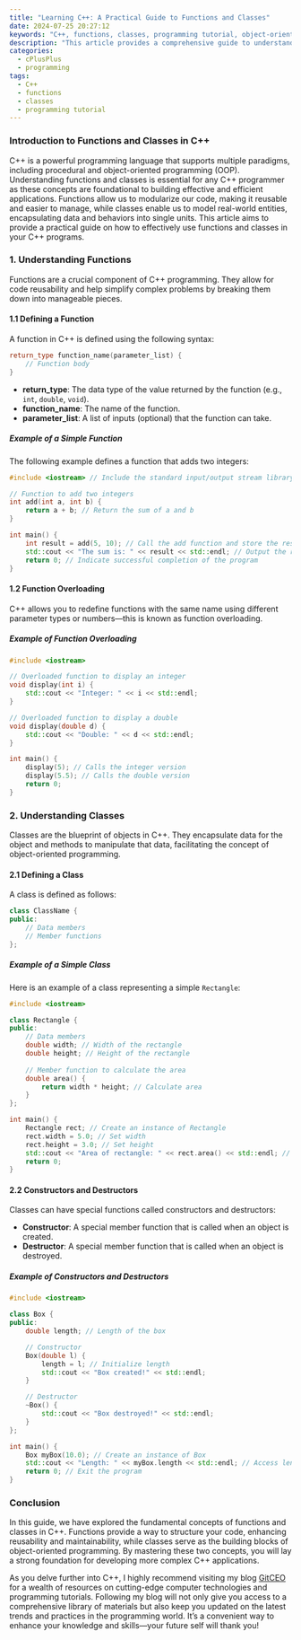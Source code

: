 ```yaml
---
title: "Learning C++: A Practical Guide to Functions and Classes"
date: 2024-07-25 20:27:12
keywords: "C++, functions, classes, programming tutorial, object-oriented programming"
description: "This article provides a comprehensive guide to understanding functions and classes in C++. It includes detailed explanations of the concepts, practical examples, and code snippets for better understanding and application. Learn the significance of functions in structuring code and how classes facilitate object-oriented programming. Perfect for beginners and intermediate programmers, this guide aims to create a solid foundation in C++ programming, making it easier for learners to grasp more complex topics in the future. The tutorial covers different types of functions, return types, class constructors, destructors, and member functions, along with step-by-step instructions and explanations for enhancing programming skills in C++."
categories:
  - cPlusPlus
  - programming
tags:
  - C++
  - functions
  - classes
  - programming tutorial
---
```


### Introduction to Functions and Classes in C++

C++ is a powerful programming language that supports multiple paradigms, including procedural and object-oriented programming (OOP). Understanding functions and classes is essential for any C++ programmer as these concepts are foundational to building effective and efficient applications. Functions allow us to modularize our code, making it reusable and easier to manage, while classes enable us to model real-world entities, encapsulating data and behaviors into single units. This article aims to provide a practical guide on how to effectively use functions and classes in your C++ programs. 

<!-- more -->

### 1. Understanding Functions

Functions are a crucial component of C++ programming. They allow for code reusability and help simplify complex problems by breaking them down into manageable pieces. 

#### 1.1 Defining a Function

A function in C++ is defined using the following syntax:

```cpp
return_type function_name(parameter_list) {
    // Function body
}
```

- **return_type**: The data type of the value returned by the function (e.g., `int`, `double`, `void`).
- **function_name**: The name of the function.
- **parameter_list**: A list of inputs (optional) that the function can take.

##### Example of a Simple Function

The following example defines a function that adds two integers:

```cpp
#include <iostream> // Include the standard input/output stream library

// Function to add two integers
int add(int a, int b) { 
    return a + b; // Return the sum of a and b
}

int main() {
    int result = add(5, 10); // Call the add function and store the result
    std::cout << "The sum is: " << result << std::endl; // Output the result
    return 0; // Indicate successful completion of the program
}
```

#### 1.2 Function Overloading

C++ allows you to redefine functions with the same name using different parameter types or numbers—this is known as function overloading. 

##### Example of Function Overloading

```cpp
#include <iostream>

// Overloaded function to display an integer
void display(int i) {
    std::cout << "Integer: " << i << std::endl;
}

// Overloaded function to display a double
void display(double d) {
    std::cout << "Double: " << d << std::endl;
}

int main() {
    display(5); // Calls the integer version
    display(5.5); // Calls the double version
    return 0;
}
```

### 2. Understanding Classes

Classes are the blueprint of objects in C++. They encapsulate data for the object and methods to manipulate that data, facilitating the concept of object-oriented programming.

#### 2.1 Defining a Class

A class is defined as follows:

```cpp
class ClassName {
public:
    // Data members
    // Member functions
};
```

##### Example of a Simple Class

Here is an example of a class representing a simple `Rectangle`:

```cpp
#include <iostream>

class Rectangle {
public:
    // Data members
    double width; // Width of the rectangle
    double height; // Height of the rectangle
    
    // Member function to calculate the area
    double area() {
        return width * height; // Calculate area
    }
};

int main() {
    Rectangle rect; // Create an instance of Rectangle
    rect.width = 5.0; // Set width
    rect.height = 3.0; // Set height
    std::cout << "Area of rectangle: " << rect.area() << std::endl; // Output the area
    return 0;
}
```

#### 2.2 Constructors and Destructors

Classes can have special functions called constructors and destructors:

- **Constructor**: A special member function that is called when an object is created.
- **Destructor**: A special member function that is called when an object is destroyed.

##### Example of Constructors and Destructors

```cpp
#include <iostream>

class Box {
public:
    double length; // Length of the box

    // Constructor
    Box(double l) {
        length = l; // Initialize length
        std::cout << "Box created!" << std::endl;
    }

    // Destructor
    ~Box() {
        std::cout << "Box destroyed!" << std::endl;
    }
};

int main() {
    Box myBox(10.0); // Create an instance of Box
    std::cout << "Length: " << myBox.length << std::endl; // Access length
    return 0; // Exit the program
}
```

### Conclusion

In this guide, we have explored the fundamental concepts of functions and classes in C++. Functions provide a way to structure your code, enhancing reusability and maintainability, while classes serve as the building blocks of object-oriented programming. By mastering these two concepts, you will lay a strong foundation for developing more complex C++ applications.

As you delve further into C++, I highly recommend visiting my blog [GitCEO](https://gitceo.com) for a wealth of resources on cutting-edge computer technologies and programming tutorials. Following my blog will not only give you access to a comprehensive library of materials but also keep you updated on the latest trends and practices in the programming world. It’s a convenient way to enhance your knowledge and skills—your future self will thank you!